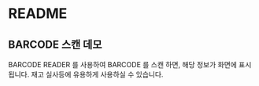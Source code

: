 # README

## BARCODE 스캔 데모

BARCODE READER 를 사용하여 BARCODE 를 스캔 하면, 해당 정보가 화면에 표시 됩니다. 재고 실사등에 유용하게 사용하실 수 있습니다.
